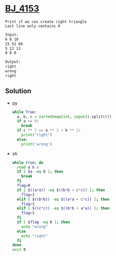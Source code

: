 # [BJ_4153](https://acmicpc.net/problem/4153)

```en
Print if we can create right triangle
Last line only contains 0
```

```txt
Input:
6 8 10
25 52 60
5 12 13
0 0 0

Output:
right
wrong
right
```

## Solution

* py

  ```py
  while True:
    a, b, c = sorted(map(int, input().split()))
    if a == 0:
      break
    if c ** 2 == a ** 2 + b ** 2:
      print("right")
    else:
      print('wrong')
  ```

* sh

  ```sh
  while true; do
    read a b c
    if [ $a -eq 0 ]; then
      break
    fi
    flag=0
    if [ $((a*a)) -eq $((b*b + c*c)) ]; then
      flag=1
    elif [ $((b*b)) -eq $((a*a + c*c)) ]; then
      flag=1
    elif [ $((c*c)) -eq $((b*b + a*a)) ]; then
      flag=1
    fi
    if [ $flag -eq 0 ]; then
      echo "wrong"
    else
      echo "right"
    fi
  done
  exit 0
  ```
